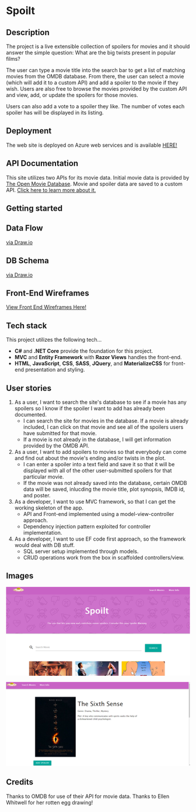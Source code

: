 ﻿# Spoilt

## Description
The project is a live extensible collection of spoilers for movies and it should answer the simple question: What are the big twists present in popular films?

The user can type a movie title into the search bar to get a list of matching movies from the OMDB database. From there, the user can select a movie (which will add it to a custom API) and add a spoiler to the movie if they wish. Users are also free to browse the movies provided by the custom API and view, add, or update the spoilers for those movies.

Users can also add a vote to a spoiler they like. The number of votes each spoiler has will be displayed in its listing.

## Deployment

The web site is deployed on Azure web services and is available [HERE!](http://spoilt.azurewebsites.net/)

## API Documentation

This site utilizes two APIs for its movie data. Initial movie data is provided by [The Open Movie Database](http://www.omdbapi.com/). Movie and spoiler data are saved to a custom API. [Click here to learn more about it.](http://spoiltapi.azurewebsites.net)

## Getting started

## Data Flow

[via Draw.io](https://drive.google.com/file/d/1IFFtjAH4dUni1PaxVeMAQhD2gnpLQGjW/view?usp=sharing)

## DB Schema

[via Draw.io](https://drive.google.com/file/d/1eHAOgXhjIG1nHJZCODZFJXvgQngcCMjT/view?usp=sharing)

## Front-End Wireframes

[View Front End Wireframes Here!](https://drive.google.com/file/d/1xYxxaKeHhpdsocGPuocCbg6nVn7sNYcc/view)

## Tech stack

This project utilizes the following tech...
* __C#__ and __.NET Core__ provide the foundation for this project.
* __MVC__ and __Entity Framework__ with __Razor Views__ handles the front-end.
* __HTML__, __JavaScript__, __CSS__, __SASS__, __JQuery__, and __MaterializeCSS__ for front-end presentation and styling.

## User stories

1. As a user, I want to search the site's database to see if a movie has any spoilers so I know if the spoiler I want to add has already been documented.
    - I can search the site for movies in the database. If a movie is already included, I can click on that movie and see all of the spoilers users have submitted for that movie.
    - If a movie is not already in the database, I will get information provided by the OMDB API. 
2. As a user, I want to add spoilers to movies so that everybody can come and find out about the movie's ending and/or twists in the plot.
    - I can enter a spoiler into a text field and save it so that it will be displayed with all of the other user-submitted spoilers for that particular movie.
    - If the movie was not already saved into the database, certain OMDB data will be saved, inlucding the movie title, plot synopsis, IMDB id, and poster. 
3. As a developer, I want to use MVC framework, so that I can get the working skeleton of the app.
    - API and Front-end implemented using a model-view-controller approach.
    - Dependency injection pattern exploited for controller implementation.
4. As a developer, I want to use EF code first approach, so the framework would deal with DB stuff.
    - SQL server setup implemented through models.
    - CRUD operations work from the box in scaffolded controllers/view.

## Images

![Image of the Front Page of Spoilt](./Readme_img/ScreenShot1.png)

![Image of the Movie Details Page from Spoilt](./Readme_img/ScreenShot2.png)

## Credits

Thanks to OMDB for use of their API for movie data.
Thanks to Ellen Whitwell for her rotten egg drawing!